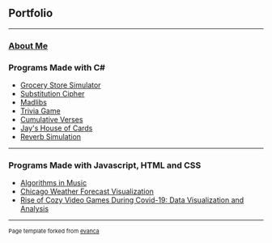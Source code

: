 ## Portfolio

---
### [About Me](README.md)
### Programs Made with C#


- [Grocery Store Simulator](sample_page.md)
- [Substitution Cipher](Substitution_Cipher.md)
- [Madlibs](Madlibs.md)
- [Trivia Game](TriviaGame.md)
- [Cumulative Verses](CumulativeVerses.md)
- [Jay's House of Cards](HouseOfCards.md)
- [Reverb Simulation](ReverbSim.md)

---
### Programs Made with Javascript, HTML and CSS


- [Algorithms in Music](Algorithms_in_Music.md)
- [Chicago Weather Forecast Visualization](Chicago_Temperature.md)
- [Rise of Cozy Video Games During Covid-19: Data Visualization and Analysis](Cozy_Games.md)


---
<p style="font-size:11px">Page template forked from <a href="https://github.com/evanca/quick-portfolio">evanca</a></p>
<!-- Remove above link if you don't want to attibute -->
